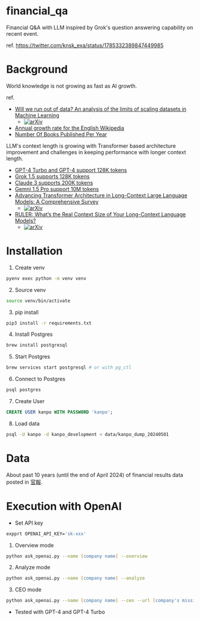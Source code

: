 # financial_qa
Financial Q&A with LLM inspired by Grok's question answering capability on recent event.

ref.
https://twitter.com/knsk_exa/status/1785332389847449985


# Background
World knowledge is not growing as fast as AI growth.

ref.
 - [Will we run out of data? An analysis of the limits of scaling datasets in Machine Learning](https://arxiv.org/abs/2211.04325)
    - [![arXiv](https://img.shields.io/badge/arXiv-2211.04325-a6dba0.svg)](https://arxiv.org/abs/2211.04325)
 - [Annual growth rate for the English Wikipedia](https://en.wikipedia.org/wiki/Wikipedia:Size_of_Wikipedia#Annual_growth_rate_for_the_English_Wikipedia)
 - [Number Of Books Published Per Year](https://wordsrated.com/number-of-books-published-per-year-2021/)

LLM's context length is growing with Transformer based architecture improvement and challenges in keeping performance with longer context length.
 - [GPT-4 Turbo and GPT-4 support 128K tokens](https://platform.openai.com/docs/models/gpt-4-turbo-and-gpt-4)
 - [Grok 1.5 supports 128K tokens](https://x.ai/blog/grok-1.5)
 - [Claude 3 supports 200K tokens](https://www.anthropic.com/news/claude-3-family)
 - [Gemni 1.5 Pro support 10M tokens](https://blog.google/technology/ai/google-gemini-next-generation-model-february-2024/#context-window)
 - [Advancing Transformer Architecture in Long-Context Large Language Models: A Comprehensive Survey](https://arxiv.org/abs/2311.12351)
    - [![arXiv](https://img.shields.io/badge/arXiv-2311.12351-a6dba0.svg)](https://arxiv.org/abs/2311.12351)
 - [RULER: What’s the Real Context Size of Your Long-Context Language Models?](https://arxiv.org/abs/2404.06654)
   - [![arXiv](https://img.shields.io/badge/arXiv-2404.06654-a6dba0.svg)](https://arxiv.org/abs/2404.06654)

# Installation
1) Create venv
```zsh
pyenv exec python -m venv venv
```

2) Source venv
```zsh
source venv/bin/activate
```

3) pip install
```zsh
pip3 install -r requirements.txt
```

4) Install Postgres
```zsh
brew install postgresql
```

5) Start Postgres
```zsh
brew services start postgresql # or with pg_ctl
```

6) Connect to Postgres
```zsh
psql postgres
```

7) Create User
```sql
CREATE USER kanpo WITH PASSWORD 'kanpo';
```

8) Load data
```zsh
psql -U kanpo -d kanpo_development < data/kanpo_dump_20240501
```

# Data
About past 10 years (until the end of April 2024) of financial results data posted in [官報](https://kanpou.npb.go.jp/).

# Execution with OpenAI
 - Set API key
```zsh
expprt OPENAI_API_KEY='sk-xxx'
```

1) Overview mode
```zsh
python ask_openai.py --name [company name] --overview
```

2) Analyze mode
```zsh
python ask_openai.py --name [company name] --analyze
```

3) CEO mode
```zsh
python ask_openai.py --name [company name] --ceo --url [company's mission web page url]
```

* Tested with GPT-4 and GPT-4 Turbo

